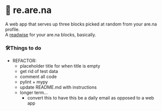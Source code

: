 # 🔁 re.are.na
A web app that serves up three blocks picked at random from your are.na profile.<br>
A [readwise](https://readwise.io/) for your are.na blocks, basically.<br>

###  🛠Things to do
  * REFACTOR:
    + placeholder title for when title is empty
    + get rid of test data
    + comment all code
    + pylint + mypy
    + update README.md with instructions
    + longer term...
      - convert this to have this be a daily email as opposed to a web app
